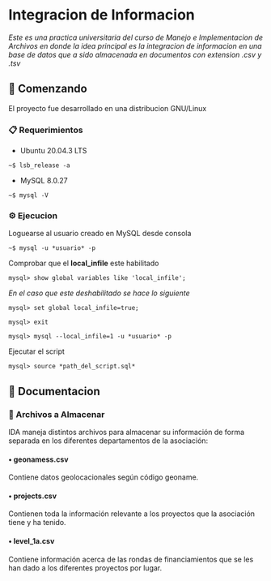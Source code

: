 # Integracion de Informacion

_Este es una practica universitaria del curso de Manejo e Implementacion de Archivos en donde la idea principal es la integracion de informacion en una base de datos que a sido almacenada en documentos con extension .csv y .tsv_

## 🚀 Comenzando

El proyecto fue desarrollado en una distribucion GNU/Linux

### 📋 Requerimientos

* Ubuntu 20.04.3 LTS
```console
~$ lsb_release -a
```

* MySQL 8.0.27
```console
~$ mysql -V
```

### ⚙️ Ejecucion 

Loguearse al usuario creado en MySQL desde consola
```console
~$ mysql -u *usuario* -p
```

Comprobar que el **local_infile** este habilitado
```console
mysql> show global variables like 'local_infile';
```

*En el caso que este deshabilitado se hace lo siguiente*
```console
mysql> set global local_infile=true;
```
```console
mysql> exit
```
```console
mysql> mysql --local_infile=1 -u *usuario* -p
```

Ejecutar el script
```console
mysql> source *path_del_script.sql*
```

## 📖 Documentacion

### 📄 Archivos a Almacenar

IDA maneja distintos archivos para almacenar su información de forma separada en los diferentes departamentos de la asociación:

#### • geonamess.csv
Contiene datos geolocacionales según código geoname.
#### • projects.csv
Contienen toda la información relevante a los proyectos que la asociación tiene y ha tenido.
#### • level_1a.csv
Contiene información acerca de las rondas de financiamientos que se les han dado a los diferentes proyectos por lugar.

